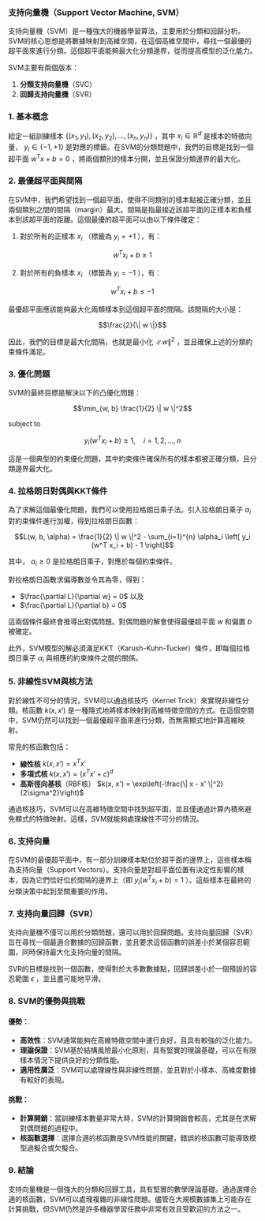 ### 支持向量機（Support Vector Machine, SVM）

支持向量機（SVM）是一種強大的機器學習算法，主要用於分類和回歸分析。SVM的核心思想是將數據映射到高維空間，在這個高維空間中，尋找一個最優的超平面來進行分類。這個超平面能夠最大化分類邊界，從而提高模型的泛化能力。

SVM主要有兩個版本：
1. **分類支持向量機**（SVC）
2. **回歸支持向量機**（SVR）

### 1. **基本概念**

給定一組訓練樣本  $`\{(x_1, y_1), (x_2, y_2), \dots, (x_n, y_n)\}`$ ，其中  $`x_i \in \mathbb{R}^d`$  是樣本的特徵向量， $`y_i \in \{-1, +1\}`$  是對應的標籤。在SVM的分類問題中，我們的目標是找到一個超平面  $`w^T x + b = 0`$ ，將兩個類別的樣本分開，並且保證分類邊界的最大化。

### 2. **最優超平面與間隔**

在SVM中，我們希望找到一個超平面，使得不同類別的樣本點被正確分類，並且兩個類別之間的間隔（margin）最大。間隔是指最接近該超平面的正樣本和負樣本到該超平面的距離。這個最優的超平面可以由以下條件確定：

1. 對於所有的正樣本  $`x_i`$ （標籤為  $`y_i = +1`$ ），有：
   
$$w^T x_i + b \geq 1$$


2. 對於所有的負樣本  $`x_i`$ （標籤為  $`y_i = -1`$ ），有：
   
$$w^T x_i + b \leq -1$$


最優超平面應該能夠最大化兩類樣本到這個超平面的間隔。該間隔的大小是：

$$\frac{2}{\| w \|}$$

因此，我們的目標是最大化間隔，也就是最小化  $`\| w \|^2`$ ，並且確保上述的分類約束條件滿足。

### 3. **優化問題**

SVM的最終目標是解決以下的凸優化問題：


$$\min_{w, b} \frac{1}{2} \| w \|^2$$

subject to

$$y_i (w^T x_i + b) \geq 1, \quad i = 1, 2, \dots, n$$


這是一個典型的約束優化問題，其中約束條件確保所有的樣本都被正確分類，且分類邊界最大化。

### 4. **拉格朗日對偶與KKT條件**

為了求解這個最優化問題，我們可以使用拉格朗日乘子法。引入拉格朗日乘子  $`\alpha_i`$  對約束條件進行加權，得到拉格朗日函數：


$$L(w, b, \alpha) = \frac{1}{2} \| w \|^2 - \sum_{i=1}^{n} \alpha_i \left[ y_i (w^T x_i + b) - 1 \right]$$


其中， $`\alpha_i \geq 0`$  是拉格朗日乘子，對應於每個約束條件。

對拉格朗日函數求偏導數並令其為零，得到：
-  $`\frac{\partial L}{\partial w} = 0`$  以及
-  $`\frac{\partial L}{\partial b} = 0`$ 

這兩個條件最終會推導出對偶問題。對偶問題的解會使得最優超平面  $`w`$  和偏置  $`b`$  被確定。

此外，SVM模型的解必須滿足KKT（Karush-Kuhn-Tucker）條件，即每個拉格朗日乘子  $`\alpha_i`$  與相應的約束條件之間的關係。

### 5. **非線性SVM與核方法**

對於線性不可分的情況，SVM可以通過核技巧（Kernel Trick）來實現非線性分類。核函數  $`k(x, x')`$  是一種隱式地將樣本映射到高維特徵空間的方式。在這個空間中，SVM仍然可以找到一個最優超平面來進行分類，而無需顯式地計算高維映射。

常見的核函數包括：
- **線性核**  $`k(x, x') = x^T x'`$ 
- **多項式核**  $`k(x, x') = (x^T x' + c)^d`$ 
- **高斯徑向基核**（RBF核）  $`k(x, x') = \exp\left(-\frac{\| x - x' \|^2}{2\sigma^2}\right)`$ 

通過核技巧，SVM可以在高維特徵空間中找到超平面，並且僅通過計算內積來避免顯式的特徵映射。這樣，SVM就能夠處理線性不可分的情況。

### 6. **支持向量**

在SVM的最優超平面中，有一部分訓練樣本點位於超平面的邊界上，這些樣本稱為支持向量（Support Vectors）。支持向量是對超平面位置有決定性影響的樣本，因為它們恰好位於間隔的邊界上（即  $`y_i (w^T x_i + b) = 1`$ ）。這些樣本在最終的分類決策中起到至關重要的作用。

### 7. **支持向量回歸（SVR）**

支持向量機不僅可以用於分類問題，還可以用於回歸問題。支持向量回歸（SVR）旨在尋找一個最適合數據的回歸函數，並且要求這個函數的誤差小於某個容忍範圍，同時保持最大化支持向量的間隔。

SVR的目標是找到一個函數，使得對於大多數數據點，回歸誤差小於一個預設的容忍範圍  $`\epsilon`$ ，並且盡可能地平滑。

### 8. **SVM的優勢與挑戰**

#### 優勢：
- **高效性**：SVM通常能夠在高維特徵空間中運行良好，且具有較強的泛化能力。
- **理論保證**：SVM基於結構風險最小化原則，具有堅實的理論基礎，可以在有限樣本情況下提供良好的分類性能。
- **適用性廣泛**：SVM可以處理線性與非線性問題，並且對於小樣本、高維度數據有較好的表現。

#### 挑戰：
- **計算開銷**：當訓練樣本數量非常大時，SVM的計算開銷會較高，尤其是在求解對偶問題的過程中。
- **核函數選擇**：選擇合適的核函數是SVM性能的關鍵，錯誤的核函數可能導致模型過擬合或欠擬合。

### 9. **結論**

支持向量機是一個強大的分類和回歸工具，具有堅實的數學理論基礎。通過選擇合適的核函數，SVM可以處理複雜的非線性問題。儘管在大規模數據集上可能存在計算挑戰，但SVM仍然是許多機器學習任務中非常有效且受歡迎的方法之一。